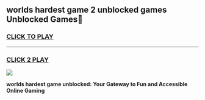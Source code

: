 
## worlds hardest game 2 unblocked games Unblocked Games👋
<h3>
<a href="https://premium.freeplayer.one?title=worlds_hardest_game_2_unblocked_games&ref=16F">CLICK TO PLAY</a></h3>
<hr>

<h3>
<a href="https://premium.freeplayer.one?title=worlds_hardest_game_2_unblocked_games&ref=16F">CLICK 2 PLAY</a>
  
</h3>

<a href="https://premium.freeplayer.one?title=worlds_hardest_game_2_unblocked_games&ref=16F/"><img src="https://clearcache.store/games.png"></a>


**worlds hardest game unblocked: Your Gateway to Fun and Accessible Online Gaming**
